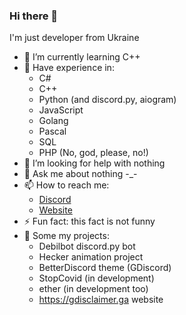 ### Hi there 👋

I'm just developer from Ukraine

- 🌱 I’m currently learning C++
- 💼 Have experience in:
  - C#
  - C++
  - Python (and discord.py, aiogram)
  - JavaScript
  - Golang
  - Pascal
  - SQL
  - PHP (No, god, please, no!)
- 🤔 I’m looking for help with nothing
- 💬 Ask me about nothing -_-
- 📫 How to reach me:
  - [Discord](https://discord.gg/4dEmQjt)
  - [Website](https://gdisclaimer.ga/)
- ⚡ Fun fact: this fact is not funny
- 📝 Some my projects: 
  - Debilbot discord.py bot
  - Hecker animation project
  - BetterDiscord theme (GDiscord)
  - StopCovid (in development)
  - ether (in development too)
  - https://gdisclaimer.ga website
